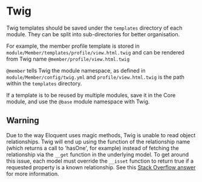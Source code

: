 # Twig

Twig templates should be saved under the `templates` directory of each
module. They can be split into sub-directories for better organisation.

For example, the member profile template is stored in `module/Member/templates/profile/view.html.twig`
and can be rendered from Twig name `@member/profile/view.html.twig`

`@member` tells Twig the module namespace, as defined in `module/Member/config/twig.yml`
and `profile/view.html.twig` is the path within the `templates`
directory.

If a template is to be reused by multiple modules, save it in the Core
module, and use the `@base` module namespace with Twig.

## Warning

Due to the way Eloquent uses magic methods, Twig is unable to read
object relationships. Twig will end up using the function of the
relationship name (which returns a call to 'hasOne', for example)
instead of fetching the relationship via the `__get` function in the
underlying model. To get around this issue, each model must override the
`__isset` function to return true if a requested property is a known
relationship. See this [Stack Overflow answer](http://stackoverflow.com/a/35908957)
for more information.
